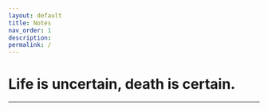 ```yaml
---
layout: default
title: Notes
nav_order: 1
description: 
permalink: /
---
```

# Life is uncertain, death is certain.
---
